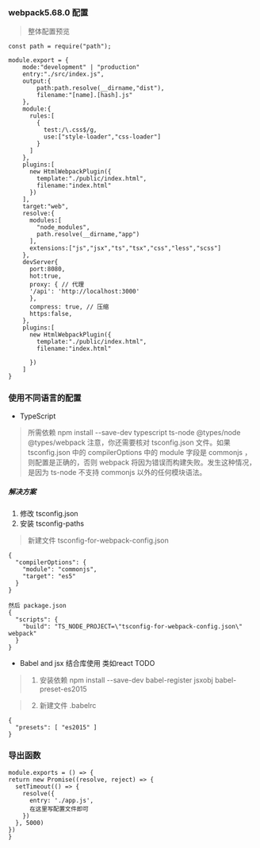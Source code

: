 ### webpack5.68.0 配置

<!-- 定制自己项目的webpack  -->

> 整体配置预览

```
const path = require("path");

module.export = {
    mode:"development" | "production"
    entry:"./src/index.js",
    output:{
        path:path.resolve(__dirname,"dist"),
        filename:"[name].[hash].js"
    },
    module:{
      rules:[
        {
          test:/\.css$/g,
          use:["style-loader","css-loader"]
        }
      ]
    },
    plugins:[
      new HtmlWebpackPlugin({
        template:"./public/index.html",
        filename:"index.html"
      })
    ],
    target:"web",
    resolve:{
      modules:[
        "node_modules",
        path.resolve(__dirname,"app")
      ],
      extensions:["js","jsx","ts","tsx","css","less","scss"]
    },
    devServer{
      port:8080,
      hot:true,
      proxy: { // 代理
      '/api': 'http://localhost:3000'
      },
      compress: true, // 压缩
      https:false,
    },
    plugins:[
      new HtmlWebpackPlugin({
        template:"./public/index.html",
        filename:"index.html"

      })
    ]
}

```

### 使用不同语言的配置

- TypeScript

> 所需依赖
> npm install --save-dev typescript ts-node @types/node @types/webpack
> 注意，你还需要核对 tsconfig.json 文件。如果 tsconfig.json 中的 compilerOptions 中的 module 字段是 commonjs ，则配置是正确的，否则 webpack 将因为错误而构建失败。发生这种情况，是因为 ts-node 不支持 commonjs 以外的任何模块语法。

##### 解决方案

1. 修改 tsconfig.json
2. 安装 tsconfig-paths

> 新建文件 tsconfig-for-webpack-config.json

  ```
  {
    "compilerOptions": {
      "module": "commonjs",
      "target": "es5"
    }
  }

  然后 package.json
  {
    "scripts": {
      "build": "TS_NODE_PROJECT=\"tsconfig-for-webpack-config.json\" webpack"
    }
  }
  ```

- Babel and jsx 结合库使用 类如react TODO
>1. 安装依赖 npm install --save-dev babel-register jsxobj babel-preset-es2015

>2. 新建文件 .babelrc

  ```
  {
    "presets": [ "es2015" ]
  }
  ```

### 导出函数
  ```
  module.exports = () => {
  return new Promise((resolve, reject) => {
    setTimeout(() => {
      resolve({
        entry: './app.js',
        在这里写配置文件即可
      })
    }, 5000)
  })
}
  ```